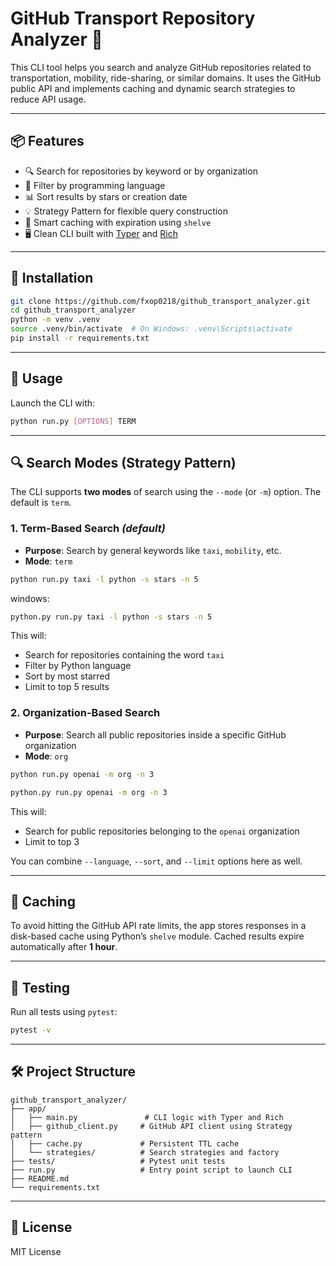 # GitHub Transport Repository Analyzer 🚗

This CLI tool helps you search and analyze GitHub repositories related to transportation, mobility, ride-sharing, or similar domains. It uses the GitHub public API and implements caching and dynamic search strategies to reduce API usage.

---

## 📦 Features

- 🔍 Search for repositories by keyword or by organization
- 🔄 Filter by programming language
- 📊 Sort results by stars or creation date
- 💡 Strategy Pattern for flexible query construction
- 🧠 Smart caching with expiration using `shelve`
- 🖥️ Clean CLI built with [Typer](https://typer.tiangolo.com/) and [Rich](https://rich.readthedocs.io/)

---

## 🚀 Installation

```bash
git clone https://github.com/fxop0218/github_transport_analyzer.git
cd github_transport_analyzer
python -m venv .venv
source .venv/bin/activate  # On Windows: .venv\Scripts\activate
pip install -r requirements.txt
```

---

## 🧪 Usage

Launch the CLI with:

```bash
python run.py [OPTIONS] TERM
```

---

## 🔍 Search Modes (Strategy Pattern)

The CLI supports **two modes** of search using the `--mode` (or `-m`) option. The default is `term`.

### 1. Term-Based Search *(default)*
- **Purpose**: Search by general keywords like `taxi`, `mobility`, etc.
- **Mode**: `term`


```bash
python run.py taxi -l python -s stars -n 5
```
windows:
```bash
python.py run.py taxi -l python -s stars -n 5
```

This will:
- Search for repositories containing the word `taxi`
- Filter by Python language
- Sort by most starred
- Limit to top 5 results

### 2. Organization-Based Search
- **Purpose**: Search all public repositories inside a specific GitHub organization
- **Mode**: `org`

```bash
python run.py openai -m org -n 3
```

```bash
python.py run.py openai -m org -n 3
```

This will:
- Search for public repositories belonging to the `openai` organization
- Limit to top 3

You can combine `--language`, `--sort`, and `--limit` options here as well.

---

## 💾 Caching

To avoid hitting the GitHub API rate limits, the app stores responses in a disk-based cache using Python’s `shelve` module. Cached results expire automatically after **1 hour**.

---

## 🧪 Testing

Run all tests using `pytest`:

```bash
pytest -v
```

---

## 🛠 Project Structure

```
github_transport_analyzer/
├── app/
│   ├── main.py               # CLI logic with Typer and Rich
│   ├── github_client.py     # GitHub API client using Strategy pattern
│   ├── cache.py             # Persistent TTL cache
│   └── strategies/          # Search strategies and factory
├── tests/                   # Pytest unit tests
├── run.py                   # Entry point script to launch CLI
├── README.md
└── requirements.txt
```

---

## 📎 License

MIT License
